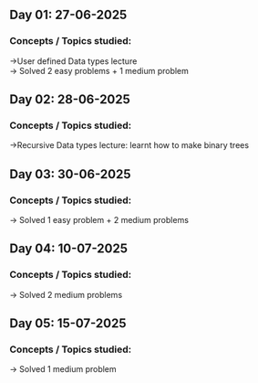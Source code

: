 ## Day 01: 27-06-2025

### Concepts / Topics studied:

->User defined Data types lecture <br>
-> Solved 2 easy problems + 1 medium problem

## Day 02: 28-06-2025

### Concepts / Topics studied:

->Recursive Data types lecture: learnt how to make binary trees

## Day 03: 30-06-2025

### Concepts / Topics studied:

-> Solved 1 easy problem + 2 medium problems

## Day 04: 10-07-2025

### Concepts / Topics studied:

-> Solved 2 medium problems

## Day 05: 15-07-2025

### Concepts / Topics studied:

-> Solved 1 medium problem
